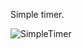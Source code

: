 Simple timer.

![SimpleTimer](https://github.com/ezomoza/Simple-timer/assets/114027093/a51e5569-c015-40a4-bc2d-0d9a8122e30c)
